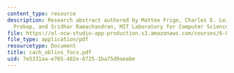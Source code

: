 ```yaml
---
content_type: resource
description: Research abstract authored by Matteo Frigo, Charles E. Leiserson, Harold
  Prokop, and Sridhar Ramachandran, MIT Laboratory for Computer Science.
file: https://ol-ocw-studio-app-production.s3.amazonaws.com/courses/6-895-theory-of-parallel-systems-sma-5509-fall-2003/7e5331aae765482e87251ba75d9aeabe_cach_oblivs_focs.pdf
file_type: application/pdf
resourcetype: Document
title: cach_oblivs_focs.pdf
uid: 7e5331aa-e765-482e-8725-1ba75d9aeabe
---
```


